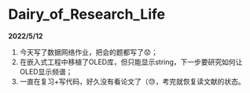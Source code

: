 # Dairy_of_Research_Life


**2022/5/12**

1. 今天写了数据网络作业，把会的题都写了😟；
2. 在嵌入式工程中移植了OLED库，但只能显示string，下一步要研究如何让OLED显示频谱；
3. 一直在复习+写代码，好久没有看论文了（😓，考完就恢复读文献的状态。
